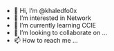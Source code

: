 - 👋 Hi, I’m @khaledfo0x
- 👀 I’m interested in Network
- 🌱 I’m currently learning CCIE 
- 💞️ I’m looking to collaborate on ...
- 📫 How to reach me ...

<!---
khaledfo0x/khaledfo0x is a ✨ special ✨ repository because its `README.md` (this file) appears on your GitHub profile.
You can click the Preview link to take a look at your changes.
--->
